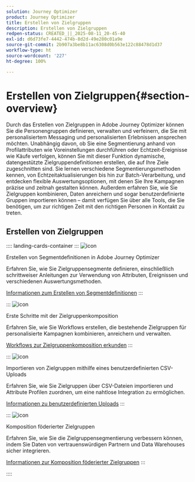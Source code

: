 ```yaml
---
solution: Journey Optimizer
product: Journey Optimizer
title: Erstellen von Zielgruppen
description: Erstellen von Zielgruppen
redpen-status: CREATED_||_2025-08-11_20-45-40
exl-id: d6d73fe7-4442-474b-8d2d-49e280c01a9e
source-git-commit: 2b907a3be8b11ac6308d0b563e122c88478d1d37
workflow-type: ht
source-wordcount: '227'
ht-degree: 100%

---
```


# Erstellen von Zielgruppen{#section-overview}

Durch das Erstellen von Zielgruppen in Adobe Journey Optimizer können Sie die Personengruppen definieren, verwalten und verfeinern, die Sie mit personalisiertem Messaging und personalisierten Erlebnissen ansprechen möchten. Unabhängig davon, ob Sie eine Segmentierung anhand von Profilattributen wie Voreinstellungen durchführen oder Echtzeit-Ereignisse wie Käufe verfolgen, können Sie mit dieser Funktion dynamische, datengestützte Zielgruppendefinitionen erstellen, die auf Ihre Ziele zugeschnitten sind. Sie lernen verschiedene Segmentierungsmethoden kennen, von Echtzeitaktualisierungen bis hin zur Batch-Verarbeitung, und entdecken flexible Auswertungsoptionen, mit denen Sie Ihre Kampagnen präzise und zeitnah gestalten können. Außerdem erfahren Sie, wie Sie Zielgruppen kombinieren, Daten anreichern und sogar benutzerdefinierte Gruppen importieren können – damit verfügen Sie über alle Tools, die Sie benötigen, um zur richtigen Zeit mit den richtigen Personen in Kontakt zu treten.

## Erstellen von Zielgruppen

:::: landing-cards-container
:::
![icon](https://cdn.experienceleague.adobe.com/icons/list-check.svg)

Erstellen von Segmentdefinitionen in Adobe Journey Optimizer

Erfahren Sie, wie Sie Zielgruppensegmente definieren, einschließlich schrittweiser Anleitungen zur Verwendung von Attributen, Ereignissen und verschiedenen Auswertungsmethoden.

[Informationen zum Erstellen von Segmentdefinitionen](../using/audience/creating-a-segment-definition.md)
:::

:::
![icon](https://cdn.experienceleague.adobe.com/icons/puzzle-piece.svg)

Erste Schritte mit der Zielgruppenkomposition

Erfahren Sie, wie Sie Workflows erstellen, die bestehende Zielgruppen für personalisierte Kampagnen kombinieren, anreichern und verwalten.

[Workflows zur Zielgruppenkomposition erkunden](../using/audience/get-started-audience-orchestration.md)
:::

:::
![icon](https://cdn.experienceleague.adobe.com/icons/file-upload.svg)

Importieren von Zielgruppen mithilfe eines benutzerdefinierten CSV-Uploads

Erfahren Sie, wie Sie Zielgruppen über CSV-Dateien importieren und Attribute Profilen zuordnen, um eine nahtlose Integration zu ermöglichen.

[Informationen zu benutzerdefinierten Uploads](../using/audience/custom-upload.md)
:::

:::
![icon](https://cdn.experienceleague.adobe.com/icons/shield-halved.svg)

Komposition föderierter Zielgruppen

Erfahren Sie, wie Sie die Zielgruppensegmentierung verbessern können, indem Sie Daten von vertrauenswürdigen Partnern und Data Warehouses sicher integrieren.

[Informationen zur Komposition föderierter Zielgruppen](../using/audience/federated-audience-composition.md)
:::

::::
